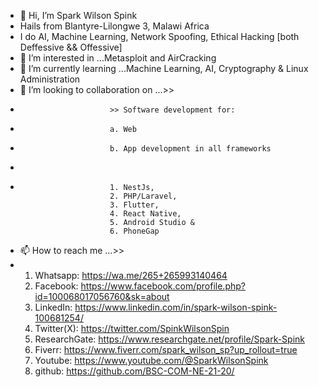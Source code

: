 - 👋 Hi, I’m Spark Wilson Spink
- Hails from Blantyre-Lilongwe 3, Malawi Africa
- I do AI, Machine Learning, Network Spoofing, Ethical Hacking [both Deffessive && Offessive]
- 👀 I’m interested in ...Metasploit and AirCracking
- 🌱 I’m currently learning ...Machine Learning, AI, Cryptography & Linux Administration
- 💞️ I’m looking to collaboration on ...>>
-                         >> Software development for:
-                         a. Web
-                         b. App development in all frameworks
-                     
-                         1. NestJs,
                          2. PHP/Laravel,
                          3. Flutter,
                          4. React Native,
                          5. Android Studio &
                          6. PhoneGap
- 📫 How to reach me ...>>
- 1. Whatsapp: https://wa.me/265+265993140464
  2. Facebook: https://www.facebook.com/profile.php?id=100068017056760&sk=about
  3. LinkedIn: https://www.linkedin.com/in/spark-wilson-spink-100681254/
  4. Twitter(X): https://twitter.com/SpinkWilsonSpin
  5. ResearchGate: https://www.researchgate.net/profile/Spark-Spink
  6. Fiverr: https://www.fiverr.com/spark_wilson_sp?up_rollout=true
  7. Youtube: https://www.youtube.com/@SparkWilsonSpink
  8. github: https://github.com/BSC-COM-NE-21-20/

<!---
BSC-COM-NE-21-20/BSC-COM-NE-21-20 is a ✨ special ✨ repository because its `README.md` (this file) appears on your GitHub profile.
You can click the Preview link to take a look at your changes.
--->
